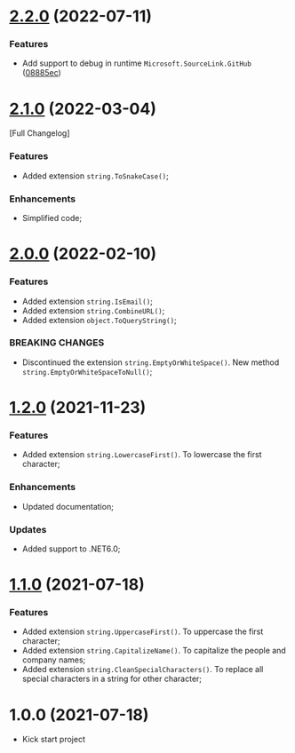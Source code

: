 # [2.2.0](https://github.com/TechNobre/PowerUtils.Text/compare/v2.1.0...v2.2.0) (2022-07-11)


### Features

* Add support to debug in runtime `Microsoft.SourceLink.GitHub` ([08885ec](https://github.com/TechNobre/PowerUtils.Text/commit/08885ecf9e8548c156fb661aff832e27bc89cef9))

# [2.1.0](https://github.com/TechNobre/PowerUtils.Text/compare/v2.0.0...v2.1.0) (2022-03-04)
[Full Changelog]


### Features

* Added extension `string.ToSnakeCase()`;


### Enhancements

* Simplified code;




# [2.0.0](https://github.com/TechNobre/PowerUtils.Text/compare/v1.2.0...v2.0.0) (2022-02-10)

### Features

* Added extension `string.IsEmail()`;
* Added extension `string.CombineURL()`;
* Added extension `object.ToQueryString()`;


### BREAKING CHANGES

* Discontinued the extension `string.EmptyOrWhiteSpace()`. New method `string.EmptyOrWhiteSpaceToNull()`;




# [1.2.0](https://github.com/TechNobre/PowerUtils.Text/compare/v1.1.0...v1.2.0) (2021-11-23)

### Features

* Added extension `string.LowercaseFirst()`. To lowercase the first character;


### Enhancements

* Updated documentation;


### Updates

* Added support to .NET6.0;




# [1.1.0](https://github.com/TechNobre/PowerUtils.Text/compare/v1.0.0...v1.1.0) (2021-07-18)

### Features

* Added extension `string.UppercaseFirst()`. To uppercase the first character;
* Added extension `string.CapitalizeName()`. To capitalize the people and company names;
* Added extension `string.CleanSpecialCharacters()`. To replace all special characters in a string for other character;




# 1.0.0 (2021-07-18)

* Kick start project
